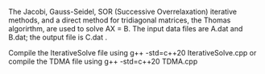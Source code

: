 The Jacobi, Gauss-Seidel, SOR (Successive Overrelaxation) iterative methods, and a direct method for tridiagonal matrices, the Thomas algorirthm, are used to solve AX = B. The input data  files are A.dat and B.dat; the output file is C.dat . 

Compile the IterativeSolve file using g++ -std=c++20 IterativeSolve.cpp or 
compile the TDMA file using g++ -std=c++20 TDMA.cpp
